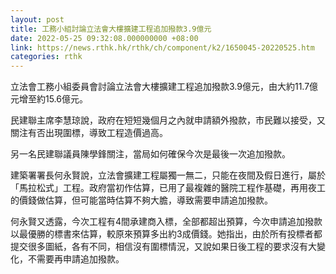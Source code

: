 ```yaml
---
layout: post
title: 工務小組討論立法會大樓擴建工程追加撥款3.9億元
date: 2022-05-25 09:32:08.000000000 +08:00
link: https://news.rthk.hk/rthk/ch/component/k2/1650045-20220525.htm
categories: rthk
---
```


立法會工務小組委員會討論立法會大樓擴建工程追加撥款3.9億元，由大約11.7億元增至約15.6億元。

民建聯主席李慧琼說，政府在短短幾個月之內就申請額外撥款，市民難以接受，又關注有否出現圍標，導致工程造價過高。

另一名民建聯議員陳學鋒關注，當局如何確保今次是最後一次追加撥款。

建築署署長何永賢說，立法會擴建工程屬獨一無二，只能在夜間及假日進行，屬於「馬拉松式」工程。政府當初作估算，已用了最複雜的醫院工程作基礎，再用夜工的價錢做估算，但可能當時估算不夠大膽，導致需要申請追加撥款。

何永賢又透露，今次工程有4間承建商入標，全部都超出預算，今次申請追加撥款以最優勝的標書來估算，較原來預算多出約3成價錢。她指出，由於所有投標者都提交很多圖紙，各有不同，相信沒有圍標情況，又說如果日後工程的要求沒有大變化，不需要再申請追加撥款。
